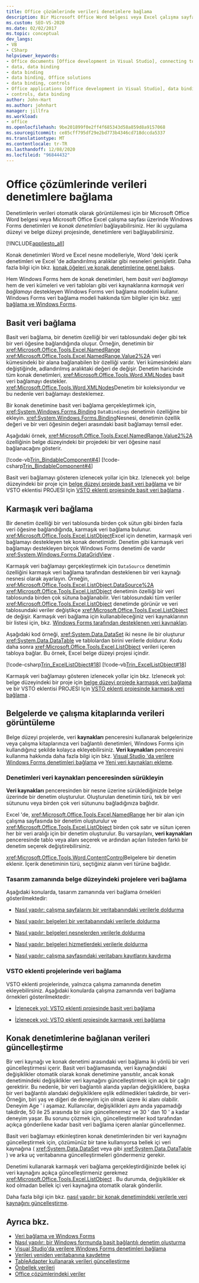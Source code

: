 ```yaml
---
title: Office çözümlerinde verileri denetimlere bağlama
description: Bir Microsoft Office Word belgesi veya Excel çalışma sayfasında bir veri kaynağına Windows Forms denetimleri ve konak denetimlerini nasıl bağlayabileceğinizi öğrenin.
ms.custom: SEO-VS-2020
ms.date: 02/02/2017
ms.topic: conceptual
dev_langs:
- VB
- CSharp
helpviewer_keywords:
- Office documents [Office development in Visual Studio], connecting to data
- data, data binding
- data binding
- data binding, Office solutions
- data binding, controls
- Office applications [Office development in Visual Studio], data binding
- controls, data binding
author: John-Hart
ms.author: johnhart
manager: jillfra
ms.workload:
- office
ms.openlocfilehash: 9be201899f0e2ff4f685343d58a859d8a9157068
ms.sourcegitcommit: ce85cff795df29e2bd773b4346cd718dccda5337
ms.translationtype: MT
ms.contentlocale: tr-TR
ms.lasthandoff: 12/08/2020
ms.locfileid: "96844432"
---
```

# <a name="bind-data-to-controls-in-office-solutions"></a>Office çözümlerinde verileri denetimlere bağlama
  Denetimlerin verileri otomatik olarak görüntülemesi için bir Microsoft Office Word belgesi veya Microsoft Office Excel çalışma sayfası üzerinde Windows Forms denetimleri ve *konak denetimleri* bağlayabilirsiniz. Her iki uygulama düzeyi ve belge düzeyi projesinde, denetimlere veri bağlayabilirsiniz.

 [!INCLUDE[appliesto_all](../vsto/includes/appliesto-all-md.md)]

 Konak denetimleri Word ve Excel nesne modelleriyle, Word 'deki içerik denetimleri ve Excel 'de adlandırılmış aralıklar gibi nesneleri genişletir. Daha fazla bilgi için bkz. [konak öğeleri ve konak denetimlerine genel bakış](../vsto/host-items-and-host-controls-overview.md).

 Hem Windows Forms hem de konak denetimleri, hem *basit veri bağlamayı* hem de veri kümeleri ve veri tabloları gibi veri kaynaklarına *karmaşık veri bağlamayı* destekleyen Windows Forms veri bağlama modelini kullanır. Windows Forms veri bağlama modeli hakkında tüm bilgiler için bkz. [veri bağlama ve Windows Forms](/dotnet/framework/winforms/data-binding-and-windows-forms).

## <a name="simple-data-binding"></a>Basit veri bağlama
 Basit veri bağlama, bir denetim özelliği bir veri tablosundaki değer gibi tek bir veri öğesine bağlandığında oluşur. Örneğin, denetimin bir <xref:Microsoft.Office.Tools.Excel.NamedRange> <xref:Microsoft.Office.Tools.Excel.NamedRange.Value2%2A> veri kümesindeki bir alana bağlanabilen bir özelliği vardır. Veri kümesindeki alanı değiştiğinde, adlandırılmış aralıktaki değeri de değişir. Denetim haricinde tüm konak denetimleri, <xref:Microsoft.Office.Tools.Word.XMLNodes> basit veri bağlamayı destekler. <xref:Microsoft.Office.Tools.Word.XMLNodes>Denetim bir koleksiyondur ve bu nedenle veri bağlamayı desteklemez.

 Bir konak denetimine basit veri bağlama gerçekleştirmek için, <xref:System.Windows.Forms.Binding> `DataBindings` denetimin özelliğine bir ekleyin. <xref:System.Windows.Forms.Binding>Nesnesi, denetimin özellik değeri ve bir veri öğesinin değeri arasındaki basit bağlamayı temsil eder.

 Aşağıdaki örnek, <xref:Microsoft.Office.Tools.Excel.NamedRange.Value2%2A> özelliğinin belge düzeyindeki bir projedeki bir veri öğesine nasıl bağlanacağını gösterir.

 [!code-vb[Trin_BindableComponent#4](../vsto/codesnippet/VisualBasic/Trin_BindableComponent/Sheet1.vb#4)]
 [!code-csharp[Trin_BindableComponent#4](../vsto/codesnippet/CSharp/Trin_BindableComponent/Sheet1.cs#4)]

 Basit veri bağlamayı gösteren izlenecek yollar için bkz. Izlenecek yol: belge düzeyindeki bir proje için [belge düzeyi projede basit veri bağlama](../vsto/walkthrough-simple-data-binding-in-a-document-level-project.md) ve bir VSTO eklentisi PROJESI Için [VSTO eklenti projesinde basit veri bağlama](../vsto/walkthrough-simple-data-binding-in-vsto-add-in-project.md) .

## <a name="complex-data-binding"></a>Karmaşık veri bağlama
 Bir denetim özelliği bir veri tablosunda birden çok sütun gibi birden fazla veri öğesine bağlandığında, karmaşık veri bağlama bulunur. <xref:Microsoft.Office.Tools.Excel.ListObject>Excel için denetim, karmaşık veri bağlamayı destekleyen tek konak denetimidir. Denetim gibi karmaşık veri bağlamayı destekleyen birçok Windows Forms denetimi de vardır <xref:System.Windows.Forms.DataGridView> .

 Karmaşık veri bağlamayı gerçekleştirmek için `DataSource` denetimin özelliğini karmaşık veri bağlama tarafından desteklenen bir veri kaynağı nesnesi olarak ayarlayın. Örneğin, <xref:Microsoft.Office.Tools.Excel.ListObject.DataSource%2A> <xref:Microsoft.Office.Tools.Excel.ListObject> denetimin özelliği bir veri tablosunda birden çok sütuna bağlanabilir. Veri tablosundaki tüm veriler <xref:Microsoft.Office.Tools.Excel.ListObject> denetimde görünür ve veri tablosundaki veriler değiştikçe <xref:Microsoft.Office.Tools.Excel.ListObject> de değişir. Karmaşık veri bağlama için kullanabileceğiniz veri kaynaklarının bir listesi için, bkz. [Windows Forms tarafından desteklenen veri kaynakları](/dotnet/framework/winforms/data-sources-supported-by-windows-forms).

 Aşağıdaki kod örneği, <xref:System.Data.DataSet> iki nesne ile bir oluşturur <xref:System.Data.DataTable> ve tablolardan birini verilerle doldurur. Kodu daha sonra <xref:Microsoft.Office.Tools.Excel.ListObject> verileri içeren tabloya bağlar. Bu örnek, Excel belge düzeyi projesi içindir.

 [!code-csharp[Trin_ExcelListObject#18](../vsto/codesnippet/CSharp/Trin_ExcelListObject/Trin_ExcelListObject.cs#18)]
 [!code-vb[Trin_ExcelListObject#18](../vsto/codesnippet/VisualBasic/Trin_ExcelListObject/Sheet1.vb#18)]

 Karmaşık veri bağlamayı gösteren izlenecek yollar için bkz. Izlenecek yol: belge düzeyindeki bir proje için [belge düzeyi projede karmaşık veri bağlama](../vsto/walkthrough-complex-data-binding-in-a-document-level-project.md) ve bir VSTO eklentisi PROJESI Için [VSTO eklenti projesinde karmaşık veri bağlama](../vsto/walkthrough-complex-data-binding-in-vsto-add-in-project.md) .

## <a name="display-data-in-documents-and-workbooks"></a>Belgelerde ve çalışma kitaplarında verileri görüntüleme
 Belge düzeyi projelerde, veri **kaynakları** penceresini kullanarak belgelerinize veya çalışma kitaplarınıza veri bağlantılı denetimleri, Windows Forms için kullandığınız şekilde kolayca ekleyebilirsiniz. **Veri kaynakları** penceresini kullanma hakkında daha fazla bilgi için bkz. [Visual Studio 'da verilere Windows Forms denetimleri bağlama](../data-tools/bind-windows-forms-controls-to-data-in-visual-studio.md) ve [Yeni veri kaynakları ekleme](../data-tools/add-new-data-sources.md).

### <a name="drag-controls-from-the-data-sources-window"></a>Denetimleri veri kaynakları penceresinden sürükleyin
 **Veri kaynakları** penceresinden bir nesne üzerine sürüklediğinizde belge üzerinde bir denetim oluşturulur. Oluşturulan denetimin türü, tek bir veri sütununu veya birden çok veri sütununu bağladığınıza bağlıdır.

 Excel 'de, <xref:Microsoft.Office.Tools.Excel.NamedRange> her bir alan için çalışma sayfasında bir denetim oluşturulur ve <xref:Microsoft.Office.Tools.Excel.ListObject> birden çok satır ve sütun içeren her bir veri aralığı için bir denetim oluşturulur. Bu varsayılanı, **veri kaynakları** penceresinde tablo veya alanı seçerek ve ardından açılan listeden farklı bir denetim seçerek değiştirebilirsiniz.

 <xref:Microsoft.Office.Tools.Word.ContentControl>Belgelere bir denetim eklenir. İçerik denetiminin türü, seçtiğiniz alanın veri türüne bağlıdır.

### <a name="bind-data-in-document-level-projects-at-design-time"></a>Tasarım zamanında belge düzeyindeki projelere veri bağlama
 Aşağıdaki konularda, tasarım zamanında veri bağlama örnekleri gösterilmektedir:

- [Nasıl yapılır: çalışma sayfalarını bir veritabanındaki verilerle doldurma](../vsto/how-to-populate-worksheets-with-data-from-a-database.md)

- [Nasıl yapılır: belgeleri bir veritabanındaki verilerle doldurma](../vsto/how-to-populate-documents-with-data-from-a-database.md)

- [Nasıl yapılır: belgeleri nesnelerden verilerle doldurma](../vsto/how-to-populate-documents-with-data-from-objects.md)

- [Nasıl yapılır: belgeleri hizmetlerdeki verilerle doldurma](../vsto/how-to-populate-documents-with-data-from-services.md)

- [Nasıl yapılır: çalışma sayfasındaki veritabanı kayıtlarını kaydırma](../vsto/how-to-scroll-through-database-records-in-a-worksheet.md)

### <a name="bind-data-in-vsto-add-in-projects"></a>VSTO eklenti projelerinde veri bağlama
 VSTO eklenti projelerinde, yalnızca çalışma zamanında denetim ekleyebilirsiniz. Aşağıdaki konularda çalışma zamanında veri bağlama örnekleri gösterilmektedir:

- [İzlenecek yol: VSTO eklenti projesinde basit veri bağlama](../vsto/walkthrough-simple-data-binding-in-vsto-add-in-project.md)

- [İzlenecek yol: VSTO eklenti projesinde karmaşık veri bağlama](../vsto/walkthrough-complex-data-binding-in-vsto-add-in-project.md)

## <a name="update-data-that-is-bound-to-host-controls"></a>Konak denetimlerine bağlanan verileri güncelleştirme
 Bir veri kaynağı ve konak denetimi arasındaki veri bağlama iki yönlü bir veri güncelleştirmesi içerir. Basit veri bağlamasında, veri kaynağındaki değişiklikler otomatik olarak konak denetimine yansıtılır, ancak konak denetimindeki değişiklikler veri kaynağını güncelleştirmek için açık bir çağrı gerektirir. Bu nedenle, bir veri bağlantılı alanda yapılan değişikliklere, başka bir veri bağlantılı alandaki değişikliklere eşlik edilmedikleri takdirde, bir veri- Örneğin, biri yaş ve diğeri de deneyim için olmak üzere iki alanı olabilir. Deneyim Age ' i aşamaz. Kullanıcılar, değişiklikleri aynı anda yapamadığı takdirde, 50 ile 25 arasında bir süre güncellenemez ve 30 ' dan 10 ' a kadar deneyim yaşar. Bu sorunu çözmek için, güncelleştirmeler kod tarafından açıkça gönderilene kadar basit veri bağlama içeren alanlar güncellenmez.

 Basit veri bağlamayı etkinleştiren konak denetimlerinden bir veri kaynağını güncelleştirmek için, çözümünüz bir tane kullanıyorsa bellek içi veri kaynağına ( <xref:System.Data.DataSet> veya gibi <xref:System.Data.DataTable> ) ve arka uç veritabanına güncelleştirmeleri göndermeniz gerekir.

 Denetimi kullanarak karmaşık veri bağlama gerçekleştirdiğinizde bellek içi veri kaynağını açıkça güncelleştirmeniz gerekmez <xref:Microsoft.Office.Tools.Excel.ListObject> . Bu durumda, değişiklikler ek kod olmadan bellek içi veri kaynağına otomatik olarak gönderilir.

 Daha fazla bilgi için bkz. [nasıl yapılır: bir konak denetimindeki verilerle veri kaynağını güncelleştirme](../vsto/how-to-update-a-data-source-with-data-from-a-host-control.md).

## <a name="see-also"></a>Ayrıca bkz.
- [Veri bağlama ve Windows Forms](/dotnet/framework/winforms/data-binding-and-windows-forms)
- [Nasıl yapılır: bir Windows formunda basit bağlantılı denetim oluşturma](/dotnet/framework/winforms/how-to-create-a-simple-bound-control-on-a-windows-form)
- [Visual Studio'da verilere Windows Forms denetimleri bağlama](../data-tools/bind-windows-forms-controls-to-data-in-visual-studio.md)
- [Verileri yeniden veritabanına kaydetme](../data-tools/save-data-back-to-the-database.md)
- [TableAdapter kullanarak verileri güncelleştirme](../data-tools/update-data-by-using-a-tableadapter.md)
- [Önbellek verileri](../vsto/caching-data.md)
- [Office çözümlerindeki veriler](../vsto/data-in-office-solutions.md)
